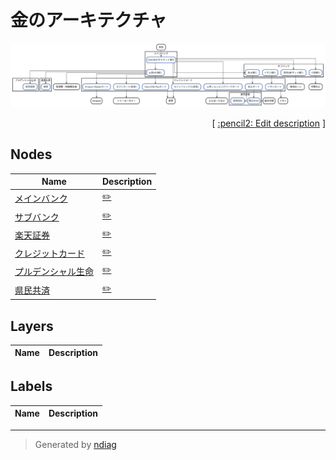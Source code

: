 # 金のアーキテクチャ

![view](view-nodes.svg)



<p align="right">
  [ <a href="../ndiag.descriptions/_index.md">:pencil2: Edit description</a> ]
</p>



## Nodes

| Name | Description |
| --- | --- |
| [メインバンク](node-メインバンク.md) | <a href="../ndiag.descriptions/_node-メインバンク.md">:pencil2:</a> |
| [サブバンク](node-サブバンク.md) | <a href="../ndiag.descriptions/_node-サブバンク.md">:pencil2:</a> |
| [楽天証券](node-楽天証券.md) | <a href="../ndiag.descriptions/_node-楽天証券.md">:pencil2:</a> |
| [クレジットカード](node-クレジットカード.md) | <a href="../ndiag.descriptions/_node-クレジットカード.md">:pencil2:</a> |
| [プルデンシャル生命](node-プルデンシャル生命.md) | <a href="../ndiag.descriptions/_node-プルデンシャル生命.md">:pencil2:</a> |
| [県民共済](node-県民共済.md) | <a href="../ndiag.descriptions/_node-県民共済.md">:pencil2:</a> |

## Layers

| Name | Description |
| --- | --- |

## Labels

| Name | Description |
| --- | --- |

---

> Generated by [ndiag](https://github.com/k1LoW/ndiag)
